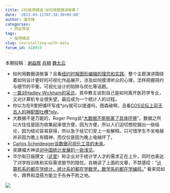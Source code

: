 ```yaml
---
title: COS每周精选:如何用数据讲故事？
date: '2013-03-11T07:38:30+00:00'
author: 潘岚锋
categories:
  - 网站导读
tags:
  - 每周精选
slug: storytelling-with-data
forum_id: 418919
---
```


本期投稿：[谢益辉](http://yihui.name/) [肖楠](http://www.road2stat.com/) [魏太云](http://taiyun.cos.name/)

  * 如何用数据讲故事？且看[纽约时报图形编辑的理念和实践](http://style.org/tapestry/)。整个主题演讲围绕着如何设计更好的可视化作品展开，涉及如何摸清听众的心理，怎样把握简约与细节的平衡，可视化设计的陷阱与优化等话题。
  * [一篇对Hadley Wickham的采访](http://www.analyticstory.com/hadley-wickham/)。其中教主谈到自己是如何离开医药学专业，又对计算机专业很失望，最后成为一个统计人的过程。
  * 你以为在R里把循环写成*ply就可以提速吗，图森破啊，且看[COS论坛上前无古人的神配图吐槽*ply](https://cos.name/cn/topic/109551)。
  * 大数据不是万能的，Roger Peng谈“[大数据不能脱离了具体环境](http://simplystatistics.org/2013/03/04/big-data-context-bad/)”。数据之所以大往往是因为收集起来很方便，因为方便，所以人们迫切想挖掘出一些结论，因为结论容易获得，所以急于给它们安上一些解释。只可惜学生不坐电梯并非因为晚上有精神，而仅仅是因为晚上电梯坏了。
  * [Carlos Scheidegger谈数据可视化工具的未来](http://blog.visual.ly/the-future-of-data-visualization-tools/)。
  * 吴建福大神谈[对中国统计发展的一些浅见](http://v.youku.com/v_show/id_XNTI0MDE2NzQw.html)。
  * 华尔街日报撰文（[这里](http://blogs.wsj.com/numbersguy/the-upbeat-stats-on-statistics-1216/)）称企业对于统计学人才的需求正在上升，同时也表达了对学校训练和实际需求脱节的隐忧。肖楠读了上面的文章，不禁感叹：“[计算机系的都在学统计，统计系的都在学数学，数学系的都在学编程。](https://twitter.com/cos_name/status/309466207835262976)” 看来现如今，跨界和混搭方能立于~~东方~~不败之地。

![](http://i.imgur.com/PPtXn.jpg)
